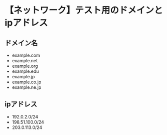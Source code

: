 # 【ネットワーク】テスト用のドメインとipアドレス

## ドメイン名
- example.com
- example.net
- example.org
- example.edu
- example.jp
- example.co.jp
- example.ne.jp

## ipアドレス
- 192.0.2.0/24
- 198.51.100.0/24
- 203.0.113.0/24
